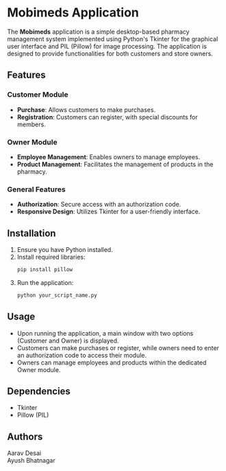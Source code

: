 # Mobimeds Application

The **Mobimeds** application is a simple desktop-based pharmacy management system implemented using Python's Tkinter for the graphical user interface and PIL (Pillow) for image processing. The application is designed to provide functionalities for both customers and store owners.

## Features

### Customer Module

- **Purchase**: Allows customers to make purchases.
- **Registration**: Customers can register, with special discounts for members.

### Owner Module

- **Employee Management**: Enables owners to manage employees.
- **Product Management**: Facilitates the management of products in the pharmacy.

### General Features

- **Authorization**: Secure access with an authorization code.
- **Responsive Design**: Utilizes Tkinter for a user-friendly interface.

## Installation

1. Ensure you have Python installed.
2. Install required libraries:
   ```bash
   pip install pillow
   ```
3. Run the application:
   ```bash
   python your_script_name.py
   ```

## Usage

- Upon running the application, a main window with two options (Customer and Owner) is displayed.
- Customers can make purchases or register, while owners need to enter an authorization code to access their module.
- Owners can manage employees and products within the dedicated Owner module.

## Dependencies

- Tkinter
- Pillow (PIL)

## Authors

Aarav Desai
<br>
Ayush Bhatnagar
